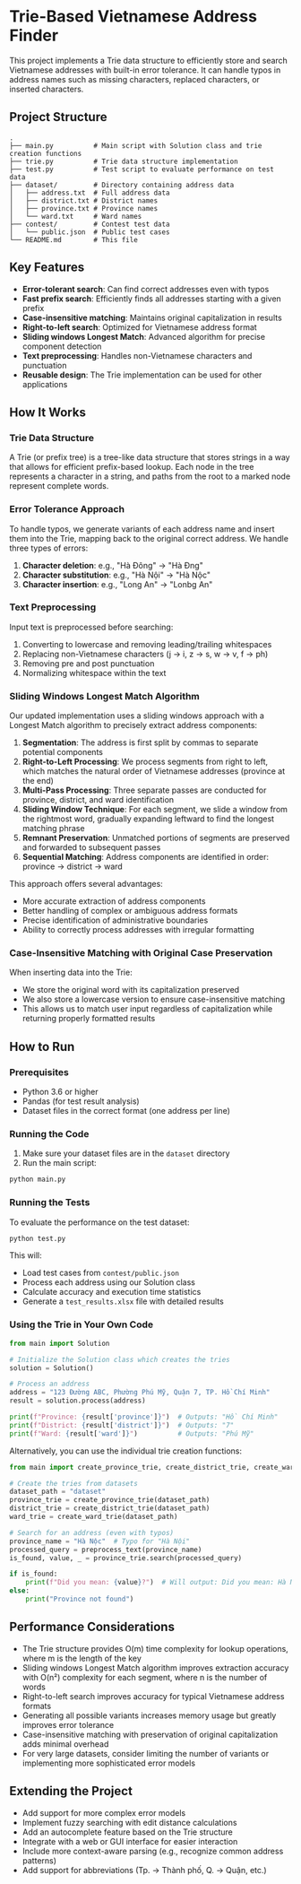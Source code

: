 # Trie-Based Vietnamese Address Finder

This project implements a Trie data structure to efficiently store and search Vietnamese addresses with built-in error tolerance. It can handle typos in address names such as missing characters, replaced characters, or inserted characters.

## Project Structure

```
.
├── main.py          # Main script with Solution class and trie creation functions
├── trie.py          # Trie data structure implementation
├── test.py          # Test script to evaluate performance on test data
├── dataset/         # Directory containing address data
│   ├── address.txt  # Full address data
│   ├── district.txt # District names
│   ├── province.txt # Province names
│   └── ward.txt     # Ward names
├── contest/         # Contest test data
│   └── public.json  # Public test cases
└── README.md        # This file
```

## Key Features

- **Error-tolerant search**: Can find correct addresses even with typos
- **Fast prefix search**: Efficiently finds all addresses starting with a given prefix
- **Case-insensitive matching**: Maintains original capitalization in results
- **Right-to-left search**: Optimized for Vietnamese address format
- **Sliding windows Longest Match**: Advanced algorithm for precise component detection
- **Text preprocessing**: Handles non-Vietnamese characters and punctuation
- **Reusable design**: The Trie implementation can be used for other applications

## How It Works

### Trie Data Structure

A Trie (or prefix tree) is a tree-like data structure that stores strings in a way that allows for efficient prefix-based lookup. Each node in the tree represents a character in a string, and paths from the root to a marked node represent complete words.

### Error Tolerance Approach

To handle typos, we generate variants of each address name and insert them into the Trie, mapping back to the original correct address. We handle three types of errors:

1. **Character deletion**: e.g., "Hà Đông" → "Hà Đng"
2. **Character substitution**: e.g., "Hà Nội" → "Hà Nộc"
3. **Character insertion**: e.g., "Long An" → "Lonbg An"

### Text Preprocessing

Input text is preprocessed before searching:
1. Converting to lowercase and removing leading/trailing whitespaces
2. Replacing non-Vietnamese characters (j → i, z → s, w → v, f → ph)
3. Removing pre and post punctuation
4. Normalizing whitespace within the text

### Sliding Windows Longest Match Algorithm

Our updated implementation uses a sliding windows approach with a Longest Match algorithm to precisely extract address components:

1. **Segmentation**: The address is first split by commas to separate potential components
2. **Right-to-Left Processing**: We process segments from right to left, which matches the natural order of Vietnamese addresses (province at the end)
3. **Multi-Pass Processing**: Three separate passes are conducted for province, district, and ward identification
4. **Sliding Window Technique**: For each segment, we slide a window from the rightmost word, gradually expanding leftward to find the longest matching phrase
5. **Remnant Preservation**: Unmatched portions of segments are preserved and forwarded to subsequent passes
6. **Sequential Matching**: Address components are identified in order: province → district → ward

This approach offers several advantages:
- More accurate extraction of address components
- Better handling of complex or ambiguous address formats
- Precise identification of administrative boundaries
- Ability to correctly process addresses with irregular formatting

### Case-Insensitive Matching with Original Case Preservation

When inserting data into the Trie:
- We store the original word with its capitalization preserved
- We also store a lowercase version to ensure case-insensitive matching
- This allows us to match user input regardless of capitalization while returning properly formatted results

## How to Run

### Prerequisites

- Python 3.6 or higher
- Pandas (for test result analysis)
- Dataset files in the correct format (one address per line)

### Running the Code

1. Make sure your dataset files are in the `dataset` directory
2. Run the main script:

```bash
python main.py
```

### Running the Tests

To evaluate the performance on the test dataset:

```bash
python test.py
```

This will:
- Load test cases from `contest/public.json`
- Process each address using our Solution class
- Calculate accuracy and execution time statistics
- Generate a `test_results.xlsx` file with detailed results

### Using the Trie in Your Own Code

```python
from main import Solution

# Initialize the Solution class which creates the tries
solution = Solution()

# Process an address
address = "123 Đường ABC, Phường Phú Mỹ, Quận 7, TP. Hồ Chí Minh"
result = solution.process(address)

print(f"Province: {result['province']}")  # Outputs: "Hồ Chí Minh"
print(f"District: {result['district']}")  # Outputs: "7"
print(f"Ward: {result['ward']}")          # Outputs: "Phú Mỹ"
```

Alternatively, you can use the individual trie creation functions:

```python
from main import create_province_trie, create_district_trie, create_ward_trie, preprocess_text

# Create the tries from datasets
dataset_path = "dataset"
province_trie = create_province_trie(dataset_path)
district_trie = create_district_trie(dataset_path)
ward_trie = create_ward_trie(dataset_path)

# Search for an address (even with typos)
province_name = "Hà Nộc"  # Typo for "Hà Nội"
processed_query = preprocess_text(province_name)
is_found, value, _ = province_trie.search(processed_query)

if is_found:
    print(f"Did you mean: {value}?")  # Will output: Did you mean: Hà Nội?
else:
    print("Province not found")
```

## Performance Considerations

- The Trie structure provides O(m) time complexity for lookup operations, where m is the length of the key
- Sliding windows Longest Match algorithm improves extraction accuracy with O(n²) complexity for each segment, where n is the number of words
- Right-to-left search improves accuracy for typical Vietnamese address formats
- Generating all possible variants increases memory usage but greatly improves error tolerance
- Case-insensitive matching with preservation of original capitalization adds minimal overhead
- For very large datasets, consider limiting the number of variants or implementing more sophisticated error models

## Extending the Project

- Add support for more complex error models
- Implement fuzzy searching with edit distance calculations
- Add an autocomplete feature based on the Trie structure
- Integrate with a web or GUI interface for easier interaction
- Include more context-aware parsing (e.g., recognize common address patterns)
- Add support for abbreviations (Tp. → Thành phố, Q. → Quận, etc.)